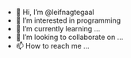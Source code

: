 - 👋 Hi, I’m @leifnagtegaal
- 👀 I’m interested in programming
- 🌱 I’m currently learning ...
- 💞️ I’m looking to collaborate on ...
- 📫 How to reach me ...

<!---
leifnagtegaal/leifnagtegaal is a ✨ special ✨ repository because its `README.md` (this file) appears on your GitHub profile.
You can click the Preview link to take a look at your changes.
--->
